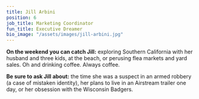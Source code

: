 ```yaml
---
title: Jill Arbini
position: 6
job_title: Marketing Coordinator
fun_title: Executive Dreamer
bio_image: "/assets/images/jill-arbini.jpg"
---
```


**On the weekend you can catch Jill:** exploring Southern California with her husband and three kids, at the beach, or perusing flea markets and yard sales. Oh and drinking coffee. Always coffee.

**Be sure to ask Jill about:** the time she was a suspect in an armed robbery (a case of mistaken identity), her plans to live in an Airstream trailer one day, or her obsession with the Wisconsin Badgers.
